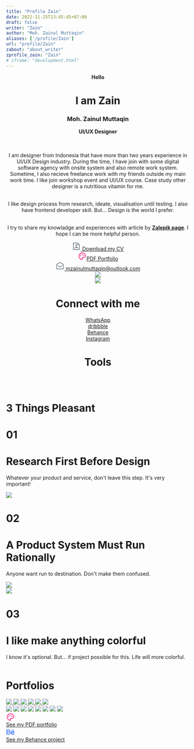 ```yaml
---
title: "Profile Zain"
date: 2022-11-25T13:45:45+07:00
draft: false
writer: "Zain"
author: "Moh. Zainul Muttaqin"
aliases: ['/profile/Zain']
url: "profile/Zain"
zabout: "about_writer"
zprofile_zain: "Zain"
# iframe: "development.html"
---
```



<!-- Header -->
<header>
    <div class="grid grid-cols-12 bg-cyan_gray">
        <div id="title_header_home" class="zalepik_wrap_large_area pt-16 lg:pt-32">
            <div class="order-2 lg:order-1 z-50 col-start-1 col-end-13 lg:col-end-7 text-center lg:text-left mb-16 lg:mb-0">
                <div class="bg-green-500 text-white px-2 py-1 mb-8 inline-block mt-32 lg:mt-0"><b>Hello</b></div>
                <h1 class="lg:mb-0 mb-12">
                    <span class="text-blue-500 text-7xl lg:text-8xl font-black leading-none lg:leading-normal">I am Zain</span>
                </h1>
                <h3 class="lg:mb-0 mb-8 text-4xl text-black-500 font-extrabold -mt-6 lg:leading-normal leading-none">Moh.  Zainul Muttaqin</h3>
                <div class="lg:mb-0 mb-8 text-green-500 tracking-space mt-4 text-base lg:text-2xl"><b>UI/UX Designer</b></div><br><br>
                <p class="text-justify text-indent-zalepik pr-0 lg:pr-20">
                    I am designer from Indonesia that have more than two years experience in UI/UX Design industry.
                    During the time, I have join with some digital software agency with onsite system and also remote work system. 
                    Sometime, I also recieve freelance work with my friends outside my main work time. I like join workshop event and UI/UX course.
                    Case study other designer is a nutritious vitamin for me.<br><br>
                </p>
                <p class="text-justify text-indent-zalepik pr-0 lg:pr-20">
                    I like design process from research, ideate, visualisation until testing. I also have frontend developer skill. 
                    But... Design is the world I prefer.<br><br>
                </p>
                <p class="text-justify text-indent-zalepik pr-0 lg:pr-20">
                    I try to share my knowladge and experiences with article by <a
                        href="../../artikel.html"><b class="text-blue-500">Zalepik page</b></a>. I hope I can be more helpful person.
                </p>
                <div class="mt-12 grid grid-cols-12 pr-0 lg:pr-20 text-center lg:text-left">
                    <a href="https://drive.google.com/file/d/1IR81NLALAMVY6_8opslZWABZ68OBdejr/view?usp=sharing" target="_blank"
                            class="py-6 transition duration-100 col-start-1 col-end-13 border border-gray-500 px-4 lg:py-3 mr-0 lg:mr-2 mt-4 hover:text-white hover:border-blue-500 hover:bg-blue-500 hover:shadow-2xl">
                        <svg class="mb-2 lg:mb-0 block lg:inline-block align-middle mx-auto mr-auto lg:mr-2" xmlns="http://www.w3.org/2000/svg" viewBox="0 0 24 24" width="24" height="24">
                            <path fill="none" d="M0 0h24v24H0z" />
                                <path class="svg_hover_white" fill="rgba(54, 66, 80, 0.6039215686274509)"
                                    d="M15 4H5v16h14V8h-4V4zM3 2.992C3 2.444 3.447 2 3.999 2H16l5 5v13.993A1 1 0 0 1 20.007 22H3.993A1 1 0 0 1 3 21.008V2.992zm9 8.508a2.5 2.5 0 1 1 0-5 2.5 2.5 0 0 1 0 5zM7.527 17a4.5 4.5 0 0 1 8.946 0H7.527z" />
                            </svg> <span class="align-middle">Download my CV</span></a><br>
                        <a href="https://drive.google.com/drive/folders/1caxTQ8NGm4AUi7b1DJuSyz4dEFCCpoNc?usp=sharing" target="_blank"
                            class="py-6 transition duration-100 col-start-1 col-end-13 border border-pink-500 px-4 lg:py-3 mr-0 lg:mr-2 mt-4 text-pink-500 hover:text-white hover:border-pink-500 hover:bg-pink-500 hover:shadow-pink_4xl"><svg
                                class="mb-2 lg:mb-0 block lg:inline-block align-middle mx-auto mr-auto lg:mr-2" xmlns="http://www.w3.org/2000/svg"
                                viewBox="0 0 24 24" width="24" height="24">
                                <path fill="none" d="M0 0h24v24H0z" />
                                <path class="svg_hover_white" fill="rgb(246, 50, 141)"
                                    d="M12 2c5.522 0 10 3.978 10 8.889a5.558 5.558 0 0 1-5.556 5.555h-1.966c-.922 0-1.667.745-1.667 1.667 0 .422.167.811.422 1.1.267.3.434.689.434 1.122C13.667 21.256 12.9 22 12 22 6.478 22 2 17.522 2 12S6.478 2 12 2zm-1.189 16.111a3.664 3.664 0 0 1 3.667-3.667h1.966A3.558 3.558 0 0 0 20 10.89C20 7.139 16.468 4 12 4a8 8 0 0 0-.676 15.972 3.648 3.648 0 0 1-.513-1.86zM7.5 12a1.5 1.5 0 1 1 0-3 1.5 1.5 0 0 1 0 3zm9 0a1.5 1.5 0 1 1 0-3 1.5 1.5 0 0 1 0 3zM12 9a1.5 1.5 0 1 1 0-3 1.5 1.5 0 0 1 0 3z" />
                            </svg><span class="inline-block align-middle">PDF Portfolio
                                </span></a><br>
                        <a href="mailto:mzainulmuttaqin@outlook.com"
                            class="py-6 transition duration-100 col-start-1 col-end-13 border border-gray-500 px-4 lg:py-3 mr-0 lg:mr-2 mt-4 hover:text-white hover:border-blue-500 hover:bg-blue-500 hover:shadow-2xl">
                            <svg class="mb-2 lg:mb-0 block lg:inline-block align-middle mx-auto mr-auto lg:mr-2" xmlns="http://www.w3.org/2000/svg"
                                viewBox="0 0 24 24" width="24" height="24">
                                <path fill="none" d="M0 0h24v24H0z" />
                                <path class="svg_hover_white" fill="rgba(54, 66, 80, 0.6039215686274509)"
                                    d="M2.243 6.854L11.49 1.31a1 1 0 0 1 1.029 0l9.238 5.545a.5.5 0 0 1 .243.429V20a1 1 0 0 1-1 1H3a1 1 0 0 1-1-1V7.283a.5.5 0 0 1 .243-.429zM4 8.133V19h16V8.132l-7.996-4.8L4 8.132zm8.06 5.565l5.296-4.463 1.288 1.53-6.57 5.537-6.71-5.53 1.272-1.544 5.424 4.47z" />
                            </svg>
                            <span class="inline-block align-middle">mzainulmuttaqin@outlook.com</span></a>
                    </div>
                </div>
                <div class="order-1 lg:order-2 col-start-1 lg:col-start-7 col-end-13 text-right bg_natural h-full">
                    <img src="https://zenzalepik.github.io/Zalepik_Images/img_zain_profile.png" class="inline-block mt-20">
                </div>
                <img src="https://zenzalepik.github.io/Zalepik_Images/element_head.svg" class="absolute w-full mt-64 lg:mt-0 opacity-20 lg:opacity-100">
            </div>
        </div>
        <div>
            <div id="title_header_home" class="zalepik_wrap_large_area text-center grid grid-cols-12">
                <h1 class="col-start-1 col-end-13 zalepik_title">Connect with me</h1>
            </div>
            <div class="grid grid-cols-12">
                <div
                    class="col-start-2 col-end-12 grid lg:grid-cols-5 md:grid-cols-3 text-center pb-32 grid-cols-2 gap-y-20 items-center">
                    <div class="zalepik_category grid items-center">
                        <a href="https://www.linkedin.com/in/moh-zainul-muttaqin-zalepik-52382a171/" target="_blank" class="pb-0 box-border">
                            <img src="https://zenzalepik.github.io/Zalepik_Images/icon-social-LinkedIn.png" alt="" class="shadow-4xl hover:shadow-img_hover no-padding redius-linkedin box-border">
                        </a>
                    </div>
                    <div class="zalepik_category">
                        <a href="https://api.whatsapp.com/send?phone=6281330876992&text=&source=&data=" target="_blank">
                            <img src="https://zenzalepik.github.io/Zalepik_Images/icons/icon-social-whatsapp.svg" alt="">
                            <br>
                            <span>
                                WhatsApp
                            </span>
                        </a>
                    </div>
                    <div class="zalepik_category">
                        <a href="https://www.dribbble.com/zalepik" target="_blank">
                            <img src="https://zenzalepik.github.io/Zalepik_Images/icons/icon-social-dribbble.svg" alt="">
                            <br>
                            <span>
                                dribbble
                            </span>
                        </a>
                    </div>
                    <div class="zalepik_category">
                        <a href="https://www.behance.net/zalepik" target="_blank">
                            <img src="https://zenzalepik.github.io/Zalepik_Images/icons/icon-social-behance.svg" alt="">
                            <br>
                            <span>
                                Behance
                            </span>
                        </a>
                    </div>
                    <div class="zalepik_category">
                        <a href="https://www.instagram.com/zalepik_studio/" target="_blank">
                            <img src="https://zenzalepik.github.io/Zalepik_Images/icons/icon-social-instagram.svg" alt="">
                            <br>
                            <span>
                                Instagram
                            </span>
                        </a>
                    </div>
                </div>
            </div>
            <img class="w-full img_home_banner_main" src="https://zenzalepik.github.io/Zalepik_Images/zalepik_zain_full_1.png" alt="">
            <div class="grid grid-cols-12 text-center pt-40 mb-40">
                <div class="zalepik_wrap_large_area col-start-1 col-end-13">
                    <h1 class="col-start-1 col-end-13 zalepik_title">Tools</h1>
                </div>
                <img class="col-start-1 md:col-end-7 col-end-13" src="https://zenzalepik.github.io/Zalepik_Images/img_skill_tools_design.png" alt="" srcset="">
                <img class="md:col-start-7 col-start-1 col-end-13" src="https://zenzalepik.github.io/Zalepik_Images/img_skill_tools_code.png" alt="" srcset="">
            </div>            
            <img class="w-full img_home_banner_main" src="https://zenzalepik.github.io/Zalepik_Images/zalepik_zain_full_2.png" alt="">
        </div>
    </header>
    <!-- End Header -->
<!-- Main -->
    <main>
        <div class="grid grid-cols-12 text-center bg-cyan_gray pt-40 mb-40 border-b border-gray-500">
            <div id="title_header_home" class="zalepik_wrap_large_area col-start-1 col-end-13 text-center border-b border-gray-500">
                <h1 class="col-start-1 col-end-13 zalepik_title">3 Things Pleasant</h1>
            </div>
            <div class="md:order-1 order-2 zalepik_wrap_text_illustration text-left">
                <div class="px-4 md:px-0 col-start-1 md:col-start-2 col-span-4">
                    <h1 class="zalepik_title_number">01</h1>
                    <h1
                        class="zalepik_title pb-12 text-7xl font-black capitalize leading-tight text-black-500 tracking-tight">
                        Research First Before Design
                    </h1>
                    <p class="leading-7">
                        Whatever your product and service, don't leave this step. It's very important!
                        <br>
                    </p>
                </div>
            </div>
            <div class="md:order-2 order-1 zalepik_illustration">
                <img src="https://zenzalepik.github.io/Zalepik_Images/img_3things_1.png">
            </div>
            <div class="order-3 bg-gray-500 h-px w-full col-start-1 col-end-13"></div>
            <div class="md:order-4 order-5 zalepik_wrap_text_illustration text-left">
                <div class="px-4 md:px-0 col-start-1 md:col-start-2 col-span-4">
                    <h1 class="zalepik_title_number">02</h1>
                    <h1
                        class="zalepik_title pb-12 text-7xl font-black capitalize leading-tight text-black-500 tracking-tight">
                        A Product System Must Run Rationally
                    </h1>
                    <p class="leading-7">
                        Anyone want run to destination. Don't make them confused.
                        <br>
                    </p>
                </div>
            </div>
            <div class="md:order-5 order-4 zalepik_illustration">
                <img src="https://zenzalepik.github.io/Zalepik_Images/img_3things_2.png">
            </div>
            <div class="order-6 bg-gray-500 h-px w-full col-start-1 col-end-13"></div>
            <div class="md:order-7 order-6 zalepik_illustration">
                <img src="https://zenzalepik.github.io/Zalepik_Images/img_3things_3.png">
            </div>
            <div class="md:order-6 order-7 zalepik_wrap_text_illustration text-left">
                <div class="px-4 md:px-0 col-start-1 md:col-start-2 col-span-4">
                    <h1 class="zalepik_title_number">03</h1>
                    <h1
                        class="zalepik_title  pb-12 text-7xl font-black capitalize leading-tight text-black-500 tracking-tight">
                        I like make anything colorful
                    </h1>
                    <p class="leading-7">
                        I know it's optional. But... if project possible for this. Life will more colorful.
                        <br>
                    </p>
                </div>
            </div>
        </div>
        <div>
            <img src="https://zenzalepik.github.io/Zalepik_Images/zalepik_zain_full_3.png" alt="" class="w-full">
        </div>
        <!-- Portfolio -->
        <div class="zalepik_wrap_title_section pt-40">
            <div id="title_header_home" class="zalepik_wrap_large_area text-center">
                <h1 class="col-start-1 col-end-13 zalepik_title">Portfolios</h1>
            </div>
            <a href="https://www.behance.net/gallery/119182661/USG-Website"
                class="zalepik_galery mb-12 col-start-2 col-end-12 block" target="_blank">
                <img class="zalepik_image_galery w-full md:block hidden"
                    src="https://zenzalepik.github.io/Zalepik_Images/portfolio/zalepik_portfolio_usg.png">
                <img class="zalepik_image_galery w-full block md:hidden"
                    src="https://zenzalepik.github.io/Zalepik_Images/portfolio/zalepik_portfolio_usg_sm.png">
            </a>
            <a href="https://www.behance.net/gallery/122360945/Try-It-IRO-Color-Inspect-Zalepik-NyanDevId"
                class="zalepik_galery mb-12 col-start-2 col-end-12 block" target="_blank">
                <img class="zalepik_image_galery w-full md:block hidden"
                    src="https://zenzalepik.github.io/Zalepik_Images/portfolio/zalepik_portfolio_iro.png">
                <img class="zalepik_image_galery w-full block md:hidden"
                    src="https://zenzalepik.github.io/Zalepik_Images/portfolio/zalepik_portfolio_iro_sm.png">
            </a>
            <a href="https://www.behance.net/gallery/122363789/Zenvideo-Redesign-Levideo-Website-By-Zalepik"
                class="zalepik_galery mb-12 col-start-2 col-end-12 block" target="_blank">
                <img class="zalepik_image_galery w-full md:block hidden"
                    src="https://zenzalepik.github.io/Zalepik_Images/portfolio/zalepik_portfolio_zenvideo.png">
                <img class="zalepik_image_galery w-full block md:hidden"
                    src="https://zenzalepik.github.io/Zalepik_Images/portfolio/zalepik_portfolio_zenvideo_sm.png">
            </a>
            <div id="portfolio_home" class="zalepik_galery_home pt-24">
                <img class="zalepik_image_galery_home"
                    src="https://zenzalepik.github.io/Zalepik_Images/portfolio/zalepik_portfolio_dribbble_invite_inspire_by...png">
                <img class="zalepik_image_galery_home" src="https://zenzalepik.github.io/Zalepik_Images/portfolio/zalepik_portfolio_zhop_sm.png">
                <img class="zalepik_image_galery_home"
                    src="https://zenzalepik.github.io/Zalepik_Images/portfolio/zalepik_portfolio_Zalepik_Website1.png">
                <img class="zalepik_image_galery_home" src="https://zenzalepik.github.io/Zalepik_Images/portfolio/zalepik_porfolio_4.png">
                <img class="zalepik_image_galery_home"
                    src="https://zenzalepik.github.io/Zalepik_Images/portfolio/zalepik_portfolio_pesawat_luar_angkasa.png">
                <img class="zalepik_image_galery_home"
                    src="https://zenzalepik.github.io/Zalepik_Images/portfolio/zalepik_portfolio_All_Gimpscape_Banner.png">
                <img class="zalepik_image_galery_home" src="https://zenzalepik.github.io/Zalepik_Images/portfolio/todolist.png">
                <img class="zalepik_image_galery_home"
                    src="https://zenzalepik.github.io/Zalepik_Images/portfolio/zalepik_portfolio_mengarungi_samudra.png">
            </div>
        </div>
        <div class="text-center pb-32">
            <a href="https://drive.google.com/drive/folders/1caxTQ8NGm4AUi7b1DJuSyz4dEFCCpoNc?usp=sharing" target="blank" class="transition duration-100 bg-white inline-block py-4 px-4 text-pink-500 border border-pink-500 hover:text-white hover:text-white hover:border-pink-500 hover:bg-pink-500 hover:shadow-pink_4xl">
                <svg class="inline-block align-middle mr-2 fill-current hover:text-white" xmlns="http://www.w3.org/2000/svg" viewBox="0 0 24 24"
                    width="24" height="24">
                    <path fill="none" d="M0 0h24v24H0z" />
                    <path class="svg_hover_white" fill="rgba(246, 50, 141, 1)"
                        d="M12 2c5.522 0 10 3.978 10 8.889a5.558 5.558 0 0 1-5.556 5.555h-1.966c-.922 0-1.667.745-1.667 1.667 0 .422.167.811.422 1.1.267.3.434.689.434 1.122C13.667 21.256 12.9 22 12 22 6.478 22 2 17.522 2 12S6.478 2 12 2zm-1.189 16.111a3.664 3.664 0 0 1 3.667-3.667h1.966A3.558 3.558 0 0 0 20 10.89C20 7.139 16.468 4 12 4a8 8 0 0 0-.676 15.972 3.648 3.648 0 0 1-.513-1.86zM7.5 12a1.5 1.5 0 1 1 0-3 1.5 1.5 0 0 1 0 3zm9 0a1.5 1.5 0 1 1 0-3 1.5 1.5 0 0 1 0 3zM12 9a1.5 1.5 0 1 1 0-3 1.5 1.5 0 0 1 0 3z" />
                </svg>
                <div class="inline-block align-middle mr-2">
                    See my PDF portfolio
                </div>
            </a>
            <a href="https://www.behance.net/zalepik" target="_blank" class="transition duration-100 md:mt-0 mt-8 bg-white inline-block py-4 px-4 text-blue-500 border border-blue-500 hover:text-white hover:text-white hover:border-blue-500 hover:bg-blue-500 hover:shadow-2xl">
                <svg class="inline-block align-middle mr-2" xmlns="http://www.w3.org/2000/svg" viewBox="0 0 24 24"
                    width="24" height="24">
                    <path fill="none" d="M0 0h24v24H0z" />
                    <path class="svg_hover_white" fill="#437BFF"
                        d="M7.5 11a2 2 0 1 0 0-4H3v4h4.5zm1 2H3v4h5.5a2 2 0 1 0 0-4zm2.063-1.428A4 4 0 0 1 8.5 19H1V5h6.5a4 4 0 0 1 3.063 6.572zM15.5 6H21v1.5h-5.5V6zm7.5 8.5h-7.5v.25A2.75 2.75 0 0 0 20.7 16h2.134a4.752 4.752 0 0 1-9.334-1.25v-1.5a4.75 4.75 0 1 1 9.5 0v1.25zm-2.104-2a2.751 2.751 0 0 0-5.292 0h5.292z" />
                </svg>
                <div class="inline-block align-middle">See my Behance project</div>
            </a>
        </div>
        <div class="w-full">
            <img class="w-full" src="https://zenzalepik.github.io/Zalepik_Images/zalepik_zain_full_4.png" alt="" srcset="">
        </div>
    </main>
    <!-- End Main -->